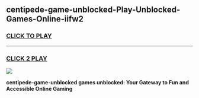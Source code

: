 
## centipede-game-unblocked-Play-Unblocked-Games-Online-iifw2
<h3>
<a href="https://premium76.site?title=centipede-game-unblocked&ref=25A">CLICK TO PLAY</a></h3>
<hr>

<h3>
<a href="https://premium76.site?title=centipede-game-unblocked&ref=25A">CLICK 2 PLAY</a>
  
</h3>

<a href="https://premium76.site?title=centipede-game-unblocked&ref=25A"><img src="https://clearcache.store/games.png"></a>


**centipede-game-unblocked games unblocked: Your Gateway to Fun and Accessible Online Gaming**
